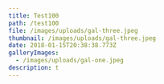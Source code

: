 ```yaml
---
title: Test100
path: /test100
file: /images/uploads/gal-three.jpeg
thumbnail: /images/uploads/gal-three.jpeg
date: 2018-01-15T20:38:38.773Z
galleryImages:
  - /images/uploads/gal-one.jpeg
description: t
---
```


